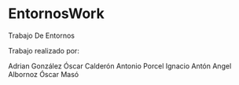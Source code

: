 # EntornosWork


Trabajo De Entornos


Trabajo realizado por:

  Adrian González
  Óscar Calderón 
  Antonio Porcel
  Ignacio Antón
  Angel Albornoz
  Óscar Masó
  
